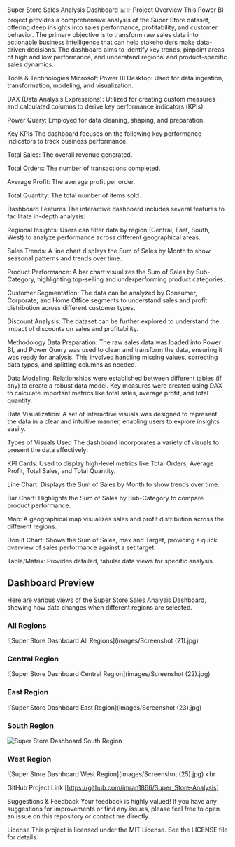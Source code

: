 Super Store Sales Analysis Dashboard 📊✨
Project Overview
This Power BI project provides a comprehensive analysis of the Super Store dataset, offering deep insights into sales performance, profitability, and customer behavior. The primary objective is to transform raw sales data into actionable business intelligence that can help stakeholders make data-driven decisions. The dashboard aims to identify key trends, pinpoint areas of high and low performance, and understand regional and product-specific sales dynamics.

Tools & Technologies
Microsoft Power BI Desktop: Used for data ingestion, transformation, modeling, and visualization.

DAX (Data Analysis Expressions): Utilized for creating custom measures and calculated columns to derive key performance indicators (KPIs).

Power Query: Employed for data cleaning, shaping, and preparation.

Key KPIs
The dashboard focuses on the following key performance indicators to track business performance:

Total Sales: The overall revenue generated.

Total Orders: The number of transactions completed.

Average Profit: The average profit per order.

Total Quantity: The total number of items sold.

Dashboard Features
The interactive dashboard includes several features to facilitate in-depth analysis:

Regional Insights: Users can filter data by region (Central, East, South, West) to analyze performance across different geographical areas.

Sales Trends: A line chart displays the Sum of Sales by Month to show seasonal patterns and trends over time.

Product Performance: A bar chart visualizes the Sum of Sales by Sub-Category, highlighting top-selling and underperforming product categories.

Customer Segmentation: The data can be analyzed by Consumer, Corporate, and Home Office segments to understand sales and profit distribution across different customer types.

Discount Analysis: The dataset can be further explored to understand the impact of discounts on sales and profitability.

Methodology
Data Preparation: The raw sales data was loaded into Power BI, and Power Query was used to clean and transform the data, ensuring it was ready for analysis. This involved handling missing values, correcting data types, and splitting columns as needed.

Data Modeling: Relationships were established between different tables (if any) to create a robust data model. Key measures were created using DAX to calculate important metrics like total sales, average profit, and total quantity.

Data Visualization: A set of interactive visuals was designed to represent the data in a clear and intuitive manner, enabling users to explore insights easily.

Types of Visuals Used
The dashboard incorporates a variety of visuals to present the data effectively:

KPI Cards: Used to display high-level metrics like Total Orders, Average Profit, Total Sales, and Total Quantity.

Line Chart: Displays the Sum of Sales by Month to show trends over time.

Bar Chart: Highlights the Sum of Sales by Sub-Category to compare product performance.

Map: A geographical map visualizes sales and profit distribution across the different regions.

Donut Chart: Shows the Sum of Sales, max and Target, providing a quick overview of sales performance against a set target.

Table/Matrix: Provides detailed, tabular data views for specific analysis.


## Dashboard Preview

Here are various views of the Super Store Sales Analysis Dashboard, showing how data changes when different regions are selected.

### All Regions
![Super Store Dashboard All Regions](images/Screenshot (21).jpg)
<br>

### Central Region
![Super Store Dashboard Central Region](images/Screenshot (22).jpg)
<br>

### East Region
![Super Store Dashboard East Region](images/Screenshot (23).jpg)
<br>

### South Region
![Super Store Dashboard South Region]()
<br>

### West Region
![Super Store Dashboard West Region](images/Screenshot (25).jpg)
<br


GitHub Project Link
[https://github.com/imran1866/Super_Store-Analysis]

Suggestions & Feedback
Your feedback is highly valued! If you have any suggestions for improvements or find any issues, please feel free to open an issue on this repository or contact me directly.

License
This project is licensed under the MIT License. See the LICENSE file for details.



